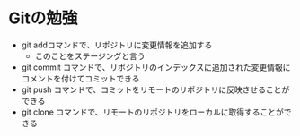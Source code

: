 # Gitの勉強
- git addコマンドで、リポジトリに変更情報を追加する
    - このことをステージングと言う
- git commit コマンドで、リポジトリのインデックスに追加された変更情報にコメントを付けてコミットできる
- git push コマンドで、コミットをリモートのリポジトリに反映させることができる
- git clone コマンドで、リモートのリポジトリをローカルに取得することができる
